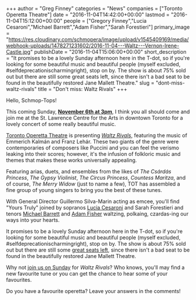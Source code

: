 +++
author = "Greg Finney"
categories = "News"
companies = ["Toronto Operetta Theatre"]
date = "2016-11-04T14:42:00+00:00"
lastmod = "2016-11-04T15:12:00+00:00"
people = ["Gregory Finney","Lucia Cesaroni","Michael Barrett","Adam Fisher","Sarah Forestieri"]
primary_image = "https://res.cloudinary.com/schmopera/image/upload/v1545409169/media/webhook-uploads/1478271231602/2016-11-04---Waltz---Vernon-Irene-Castle.jpg"
publishDate = "2016-11-04T15:06:00+00:00"
short_description = "It promises to be a lovely Sunday afternoon here in the T-dot, so if you&#039;re looking for some beautiful music and beautiful people (myself excluded, #selfdeprecationischarmingright), stop on by. The show is about 75% sold out but there are still some great seats left, since there isn&#039;t a bad seat to be found in the beautifully restored Jane Mallett Theatre."
slug = "dont-miss-waltz-rivals"
title = "Don&#039;t miss: Waltz Rivals"
+++

Hello, Schmop-Tops!

This coming Sunday, [**November 6th at 3pm**](http://www.torontooperetta.com/shows.html), I think you all should come and join me at the St. Lawrence Centre for the Arts in downtown Toronto for a lovely concert of some really beautiful music. 

[Toronto Operetta Theatre](/scene/companies/toronto-operetta-theatre/) is presenting [*Waltz Rivals*](http://www.torontooperetta.com/shows.html), featuring the music of Emmerich Kalmán and Franz Lehár. These two giants of the genre were contemporaries of composers like Puccini and you can feel the verismo leaking into their scores; however, it's the infusion of folkloric music and themes that makes these works universally appealing. 

Featuring arias, duets, and ensembles from the likes of *The Csárdás Princess*, *The Gypsy Violinist*, *The Circus Princess*, *Countess Maritza*, and of course, *The Merry Widow* (just to name a few), TOT has assembled a fine group of young singers to bring you the best of these tunes. 

With General Director Guillermo Silva-Marin acting as emcee, you'll find "Yours Truly" joined by sopranos [Lucia Cesaroni](/scene/people/lucia-cesaroni/) and Sarah Forestieri and tenors [Michael Barrett](/scene/people/michael-barrett/) and [Adam Fisher](/scene/people/adam-fisher/) waltzing, polkaing, czardas-ing our ways into your hearts. 

It promises to be a lovely Sunday afternoon here in the T-dot, so if you're looking for some beautiful music and beautiful people (myself excluded, #selfdeprecationischarmingright), stop on by. The show is about 75% sold out but there are still some [great seats left](http://www.torontooperetta.com/shows.html), since there isn't a bad seat to be found in the beautifully restored Jane Mallett Theatre. 

Why not [join us on Sunday](http://www.torontooperetta.com/shows.html) for *Waltz Rivals*? Who knows, you'll may find a new favourite tune or you can get the chance to hear some of your favourites. 

Do you have a favourite operetta? Leave your answers in the comments!
